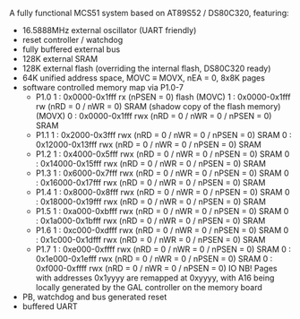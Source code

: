 A fully functional MCS51 system based on AT89S52 / DS80C320, featuring:
 * 16.5888MHz external oscillator (UART friendly)
 * reset controller / watchdog
 * fully buffered external bus
 * 128K external SRAM
 * 128K external flash (overriding the internal flash, DS80C320 ready)
 * 64K unified address space, MOVC ≡ MOVX, nEA = 0, 8x8K pages
 * software controlled memory map via P1.0-7
	- P1.0
		1 : 0x0000-0x1fff rx (nPSEN = 0) flash (MOVC)
		1 : 0x0000-0x1fff rw (nRD = 0 / nWR = 0) SRAM (shadow copy of the flash memory) (MOVX)
		0 : 0x0000-0x1fff rwx (nRD = 0 / nWR = 0 / nPSEN = 0) SRAM
	- P1.1
		1 : 0x2000-0x3fff rwx (nRD = 0 / nWR = 0 / nPSEN = 0) SRAM
		0 : 0x12000-0x13fff rwx (nRD = 0 / nWR = 0 / nPSEN = 0) SRAM
	- P1.2
		1 : 0x4000-0x5fff rwx (nRD = 0 / nWR = 0 / nPSEN = 0) SRAM
		0 : 0x14000-0x15fff rwx (nRD = 0 / nWR = 0 / nPSEN = 0) SRAM
	- P1.3
		1 : 0x6000-0x7fff rwx (nRD = 0 / nWR = 0 / nPSEN = 0) SRAM
		0 : 0x16000-0x17fff rwx (nRD = 0 / nWR = 0 / nPSEN = 0) SRAM
	- P1.4
		1 : 0x8000-0x8fff rwx (nRD = 0 / nWR = 0 / nPSEN = 0) SRAM
		0 : 0x18000-0x19fff rwx (nRD = 0 / nWR = 0 / nPSEN = 0) SRAM
	- P1.5
		1 : 0xa000-0xbfff rwx (nRD = 0 / nWR = 0 / nPSEN = 0) SRAM
		0 : 0x1a000-0x1bfff rwx (nRD = 0 / nWR = 0 / nPSEN = 0) SRAM
	- P1.6
		1 : 0xc000-0xdfff rwx (nRD = 0 / nWR = 0 / nPSEN = 0) SRAM
		0 : 0x1c000-0x1dfff rwx (nRD = 0 / nWR = 0 / nPSEN = 0) SRAM
	- P1.7
		1 : 0xe000-0xffff rwx (nRD = 0 / nWR = 0 / nPSEN = 0) SRAM
		0 : 0x1e000-0x1efff rwx (nRD = 0 / nWR = 0 / nPSEN = 0) SRAM
		0 : 0xf000-0xffff rwx (nRD = 0 / nWR = 0 / nPSEN = 0) IO
   NB! Pages with addresses 0x1yyyy are remapped at 0xyyyy, with A16 being locally generated
   by the GAL controller on the memory board
 * PB, watchdog and bus generated reset
 * buffered UART

